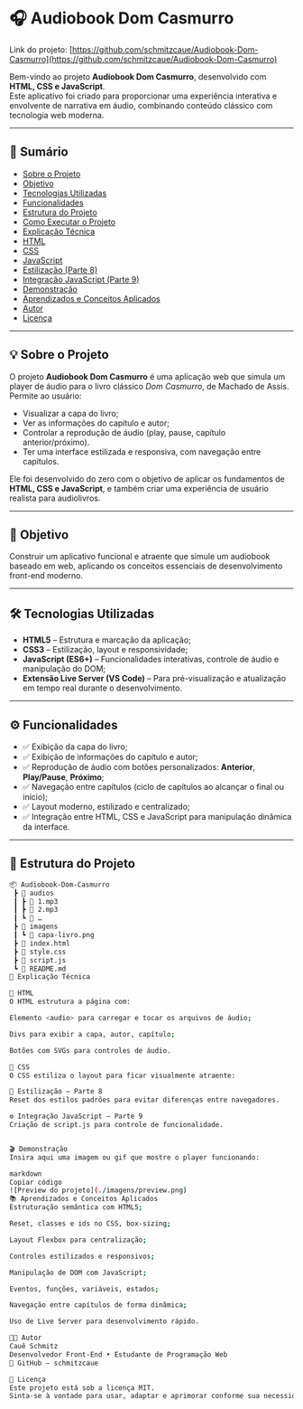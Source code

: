 # 🎧 Audiobook Dom Casmurro

Link do projeto: [https://github.com/schmitzcaue/Audiobook-Dom-Casmurro](https://github.com/schmitzcaue/Audiobook-Dom-Casmurro)

Bem-vindo ao projeto **Audiobook Dom Casmurro**, desenvolvido com **HTML, CSS e JavaScript**.  
Este aplicativo foi criado para proporcionar uma experiência interativa e envolvente de narrativa em áudio, combinando conteúdo clássico com tecnologia web moderna.

---

## 📖 Sumário
- [Sobre o Projeto](#-sobre-o-projeto)  
- [Objetivo](#-objetivo)  
- [Tecnologias Utilizadas](#-tecnologias-utilizadas)  
- [Funcionalidades](#-funcionalidades)  
- [Estrutura do Projeto](#-estrutura-do-projeto)  
- [Como Executar o Projeto](#-como-executar-o-projeto)  
- [Explicação Técnica](#-explicação-técnica)  
- [HTML](#html)  
- [CSS](#css)  
- [JavaScript](#javascript)  
- [Estilização (Parte 8)](#estilização-parte8)  
- [Integração JavaScript (Parte 9)](#integração-javascript-parte9)  
- [Demonstração](#-demonstração)  
- [Aprendizados e Conceitos Aplicados](#-aprendizados-e-conceitos-aplicados)  
- [Autor](#-autor)  
- [Licença](#-licença)

---

## 💡 Sobre o Projeto  
O projeto **Audiobook Dom Casmurro** é uma aplicação web que simula um player de áudio para o livro clássico *Dom Casmurro*, de Machado de Assis.  
Permite ao usuário:  
- Visualizar a capa do livro;  
- Ver as informações do capítulo e autor;  
- Controlar a reprodução de áudio (play, pause, capítulo anterior/próximo).  
- Ter uma interface estilizada e responsiva, com navegação entre capítulos.

Ele foi desenvolvido do zero com o objetivo de aplicar os fundamentos de **HTML, CSS e JavaScript**, e também criar uma experiência de usuário realista para audiolivros.

---

## 🎯 Objetivo  
Construir um aplicativo funcional e atraente que simule um audiobook baseado em web, aplicando os conceitos essenciais de desenvolvimento front-end moderno.

---

## 🛠 Tecnologias Utilizadas  
- **HTML5** – Estrutura e marcação da aplicação;  
- **CSS3** – Estilização, layout e responsividade;  
- **JavaScript (ES6+)** – Funcionalidades interativas, controle de áudio e manipulação do DOM;  
- **Extensão Live Server (VS Code)** – Para pré-visualização e atualização em tempo real durante o desenvolvimento.

---

## ⚙️ Funcionalidades  
- ✅ Exibição da capa do livro;  
- ✅ Exibição de informações do capítulo e autor;  
- ✅ Reprodução de áudio com botões personalizados: **Anterior**, **Play/Pause**, **Próximo**;  
- ✅ Navegação entre capítulos (ciclo de capítulos ao alcançar o final ou início);  
- ✅ Layout moderno, estilizado e centralizado;  
- ✅ Integração entre HTML, CSS e JavaScript para manipulação dinâmica da interface.

---

## 🧩 Estrutura do Projeto  
```bash
📦 Audiobook-Dom-Casmurro
 ┣ 📂 audios
 ┃ ┣ 📜 1.mp3
 ┃ ┣ 📜 2.mp3
 ┃ ┗ 📜 …  
 ┣ 📂 imagens
 ┃ ┗ 📜 capa-livro.png  
 ┣ 📜 index.html  
 ┣ 📜 style.css  
 ┣ 📜 script.js  
 ┗ 📜 README.md  
🧠 Explicação Técnica

🧱 HTML
O HTML estrutura a página com:

Elemento <audio> para carregar e tocar os arquivos de áudio;

Divs para exibir a capa, autor, capítulo;

Botões com SVGs para controles de áudio.

🎨 CSS
O CSS estiliza o layout para ficar visualmente atraente:

🧥 Estilização – Parte 8
Reset dos estilos padrões para evitar diferenças entre navegadores.

⚙️ Integração JavaScript – Parte 9
Criação de script.js para controle de funcionalidade.


🎬 Demonstração
Insira aqui uma imagem ou gif que mostre o player funcionando:

markdown
Copiar código
![Preview do projeto](./imagens/preview.png)
📚 Aprendizados e Conceitos Aplicados
Estruturação semântica com HTML5;

Reset, classes e ids no CSS, box-sizing;

Layout Flexbox para centralização;

Controles estilizados e responsivos;

Manipulação de DOM com JavaScript;

Eventos, funções, variáveis, estados;

Navegação entre capítulos de forma dinâmica;

Uso de Live Server para desenvolvimento rápido.

👨‍💻 Autor
Cauê Schmitz
Desenvolvedor Front-End • Estudante de Programação Web
🔗 GitHub – schmitzcaue

🪪 Licença
Este projeto está sob a licença MIT.
Sinta-se à vontade para usar, adaptar e aprimorar conforme sua necessidade.
